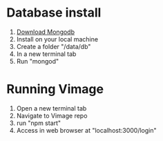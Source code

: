 # Database install
1. [Download Mongodb](http://www.mongodb.org/)
2. Install on your local machine
3. Create a folder "/data/db"
4. In a new terminal tab
5. Run "mongod"

# Running Vimage
1. Open a new terminal tab
2. Navigate to Vimage repo
3. run "npm start"
4. Access in web browser at "localhost:3000/login"